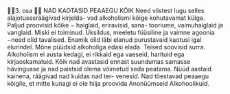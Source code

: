 3. osa
      NAD KAOTASID PEAAEGU KÕIK
   Need viistest lugu selles alajotusesräägivad kirjelda-
vad alkoholismi kõige kohutavamat külge.
   Paljud proovisid kõike − haiglaid, eriravisid, sana-
tooriume, vaimuhaiglaid ja vanglaid. Miski ei toiminud.
Üksildus, meeletu füüsiline ja vaimne agoonia −need
olid tavalised. Enamik olid läbi elanud purustavaid
kaotusi igal elurindel. Mõne püüdsid alkoholiga edasi
elada. Teised soovisid surra.
   Alkoholism ei austa kedagi, ei rikkaid ega vaeseid,
harituid ega kirjaoskamatuid. Kõik nad avastasid
ennast suundumas samasse hävingusse ja nad paistsid
olema võimetud seda peatama.
   Nüüd aastaid kainena, räägivad nad kuidas nad ter-
venesid. Nad tõestavad peaaegu kõigile, et mitte kunagi
ei ole hilja proovida Anonüümseid Alkohoolikuid.
